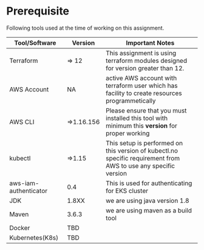 # Prerequisite
Following tools used at the time of working on this assignment.

Tool/Software | Version | Important Notes 
--------------| ------- | ------------------------ 
Terraform     | => 12   | This assignment is using terraform modules designed for version greater than 12.
AWS Account   | NA      | active AWS account with terraform user which has facility to create resources programmetically
AWS CLI       |=>1.16.156| Please ensure that you must installed this tool with minimum this  __version__ for proper working
kubectl       | =>1.15  | This setup is performed on this version of kubectl.no specific requirement from AWS to use any specific version
aws-iam-authenticator|0.4 |This is used for authenticating for EKS cluster
JDK           | 1.8XX   | we are using java version 1.8
Maven         |3.6.3    |we are using maven as a build tool
Docker        |  TBD       |
Kubernetes(K8s)|TBD|